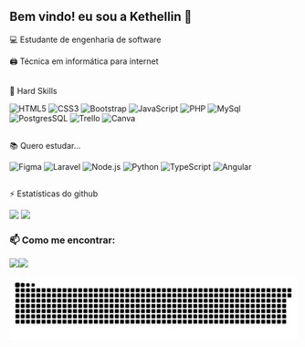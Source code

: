## Bem vindo! eu sou a Kethellin 👋

<p> 💻 Estudante de engenharia de software </p>
<p> 🖨 Técnica em informática para internet </p>

##

🧩 Hard Skills
    
![HTML5](https://img.shields.io/badge/html5-%23E34F26.svg?style=for-the-badge&logo=html5&logoColor=white)
![CSS3](https://img.shields.io/badge/CSS3-1572B6?style=for-the-badge&logo=css3&logoColor=white)
![Bootstrap](https://img.shields.io/badge/Bootstrap-563D7C?style=for-the-badge&logo=bootstrap&logoColor=white)
![JavaScript](https://img.shields.io/badge/JavaScript-323330?style=for-the-badge&logo=javascript&logoColor=F7DF1E)
![PHP](https://img.shields.io/badge/PHP-777BB4?style=for-the-badge&logo=php&logoColor=white)
![MySql](https://img.shields.io/badge/MySQL-00000F?style=for-the-badge&logo=mysql&logoColor=white)
![PostgresSQL](https://img.shields.io/badge/PostgreSQL-316192?style=for-the-badge&logo=postgresql&logoColor=white)
![Trello](https://img.shields.io/badge/Trello-0052CC?style=for-the-badge&logo=trello&logoColor=white)
![Canva](https://img.shields.io/badge/Canva-%2300C4CC.svg?&style=for-the-badge&logo=Canva&logoColor=white)

##

📚 Quero estudar...

![Figma](https://img.shields.io/badge/Figma-F24E1E?style=for-the-badge&logo=figma&logoColor=white)
![Laravel](https://img.shields.io/badge/Laravel-FF2D20?style=for-the-badge&logo=laravel&logoColor=white)
![Node.js](https://img.shields.io/badge/Node.js-43853D?style=for-the-badge&logo=node.js&logoColor=white)
![Python](https://img.shields.io/badge/Python-3776AB?style=for-the-badge&logo=python&logoColor=white)
![TypeScript](https://img.shields.io/badge/TypeScript-007ACC?style=for-the-badge&logo=typescript&logoColor=white)
![Angular](https://img.shields.io/badge/Angular-DD0031?style=for-the-badge&logo=angular&logoColor=white)

##

⚡ Estatísticas do github

<div>
<img height="180em" src="https://github-readme-stats.vercel.app/api/top-langs/?username=Kethellin&layout=compact&langs_count=7&theme=dracula"/>
<img height="180em" src="https://github-readme-stats.vercel.app/api?username=Kethellin&show_icons=true&theme=dracula&include_all_commits=true&count_private=true"/>
</div>
    
### 📫 Como me encontrar:

<div>
<a href="mailto:Kethellin.kethellinpereirav@gmail.com" target="_blank"><img height="50px" src="https://img.icons8.com/?size=100&id=P7UIlhbpWzZm&format=png&color=000000" target="_blank></a>
<a href="https://www.linkedin.com/in/kethellin-pereira/" target="_blank"><img height="50px" src="https://img.icons8.com/?size=100&id=13930&format=png&color=000000" target="_blank"></a>
</div>

![Snake animation](https://github.com/Kethellin/Kethellin/blob/output/github-contribution-grid-snake.svg)
</div>
